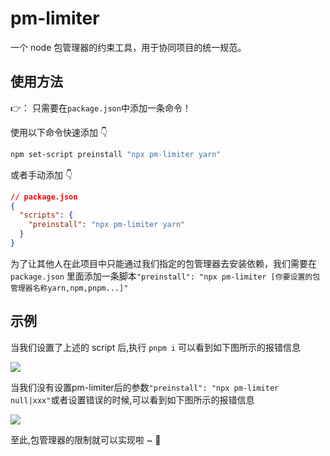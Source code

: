 # pm-limiter

一个 node 包管理器的约束工具，用于协同项目的统一规范。

## 使用方法

👉： 只需要在`package.json`中添加一条命令！

使用以下命令快速添加 👇

```sh
npm set-script preinstall "npx pm-limiter yarn"
```

或者手动添加 👇

```json
// package.json
{
  "scripts": {
    "preinstall": "npx pm-limiter yarn"
  }
}
```

为了让其他人在此项目中只能通过我们指定的包管理器去安装依赖，我们需要在 `package.json` 里面添加一条脚本`"preinstall": "npx pm-limiter [你要设置的包管理器名称yarn,npm,pnpm...]"`

## 示例

当我们设置了上述的 script 后,执行 `pnpm i` 可以看到如下图所示的报错信息

![](https://assets.fedtop.com/picbed/202208201603720.png)

当我们没有设置pm-limiter后的参数`"preinstall": "npx pm-limiter null|xxx"`或者设置错误的时候,可以看到如下图所示的报错信息

![](https://assets.fedtop.com/picbed/202208201603512.png)

至此,包管理器的限制就可以实现啦 ~ 🥰
